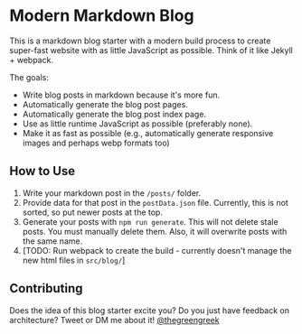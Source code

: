 # Modern Markdown Blog

This is a markdown blog starter with a modern build process to create super-fast website with as little JavaScript as possible. Think of it like Jekyll + webpack.

The goals:
- Write blog posts in markdown because it's more fun.
- Automatically generate the blog post pages.
- Automatically generate the blog post index page.
- Use as little runtime JavaScript as possible (preferably none).
- Make it as fast as possible (e.g., automatically generate responsive images and perhaps webp formats too)

## How to Use

1. Write your markdown post in the `/posts/` folder.
2. Provide data for that post in the `postData.json` file. Currently, this is not sorted, so put newer posts at the top.
3. Generate your posts with `npm run generate`. This will not delete stale posts. You must manually delete them. Also, it will overwrite posts with the same name.
4. [TODO: Run webpack to create the build - currently doesn't manage the new html files in `src/blog/`]

## Contributing

Does the idea of this blog starter excite you? Do you just have feedback on architecture? Tweet or DM me about it! [@thegreengreek](https://twitter.com/thegreengreek)
